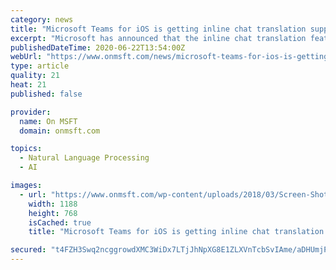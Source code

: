 ```yaml
---
category: news
title: "Microsoft Teams for iOS is getting inline chat translation support this month"
excerpt: "Microsoft has announced that the inline chat translation feature for Microsoft Teams for iOS will be rolling out first for iOS in late June 2020, and its general availability is expected in"
publishedDateTime: 2020-06-22T13:54:00Z
webUrl: "https://www.onmsft.com/news/microsoft-teams-for-ios-is-getting-inline-chat-translation-support-this-month"
type: article
quality: 21
heat: 21
published: false

provider:
  name: On MSFT
  domain: onmsft.com

topics:
  - Natural Language Processing
  - AI

images:
  - url: "https://www.onmsft.com/wp-content/uploads/2018/03/Screen-Shot-2018-03-14-at-18.17.37.png"
    width: 1188
    height: 768
    isCached: true
    title: "Microsoft Teams for iOS is getting inline chat translation support this month"

secured: "t4FZH3Swq2ncggrowdXMC3WiDx7LTjJhNpXG8E1ZLXVnTcbSvIAme/aDHUmjPtaqGZwdkenM5AUo4m0j2/eS+80/vtT4HCPGN6T/6nrpX1LKWXNFHXMxyW55fxZy85FkWFt76o7zPrO/W/CJeJ7coUkasYT6OeEn7d/rSPNSC5RF9v0PXAhNRG/OSWagv+oU7jxnJyUtTz6cbqGfcFeRxo3W4Fpf21CMhyzQYXogMkJerc0WlETBfyTrRglS5CRbPWjdNQbQdb/5m5uIEeku4HOe5EXbAc6qZnmN/kcbeSqSpUogUNu2zhVf37dKd6yzKcN/52jRzoRf6oDyMe9N8w==;DlHFa30u3PhsCvpi2lY8QQ=="
---
```


